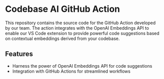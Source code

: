 # Codebase AI GitHub Action

This repository contains the source code for the GitHub Action developed by our team. The action integrates with the OpenAI Embeddings API to enable our VS Code extension to provide powerful code suggestions based on contextual embeddings derived from your codebase.

## Features

- Harness the power of OpenAI Embeddings API for code suggestions
- Integration with GitHub Actions for streamlined workflows
